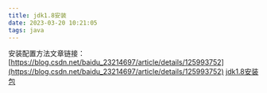 ```yaml
---
title: jdk1.8安装
date: 2023-03-20 10:21:05
tags: java
---
```

安装配置方法文章链接：[https://blog.csdn.net/baidu_23214697/article/details/125993752](https://blog.csdn.net/baidu_23214697/article/details/125993752)
[jdk1.8安装包](/chajian/jdk-8u361-windows-x64.exe)
